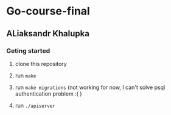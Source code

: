 # Go-course-final

## ALiaksandr Khalupka

### Geting started

1. clone this repository

2. run `make`

3. run `make migrations` (not working for now, I can't solve psql authentication problem :(  )

4. run `./apiserver`

